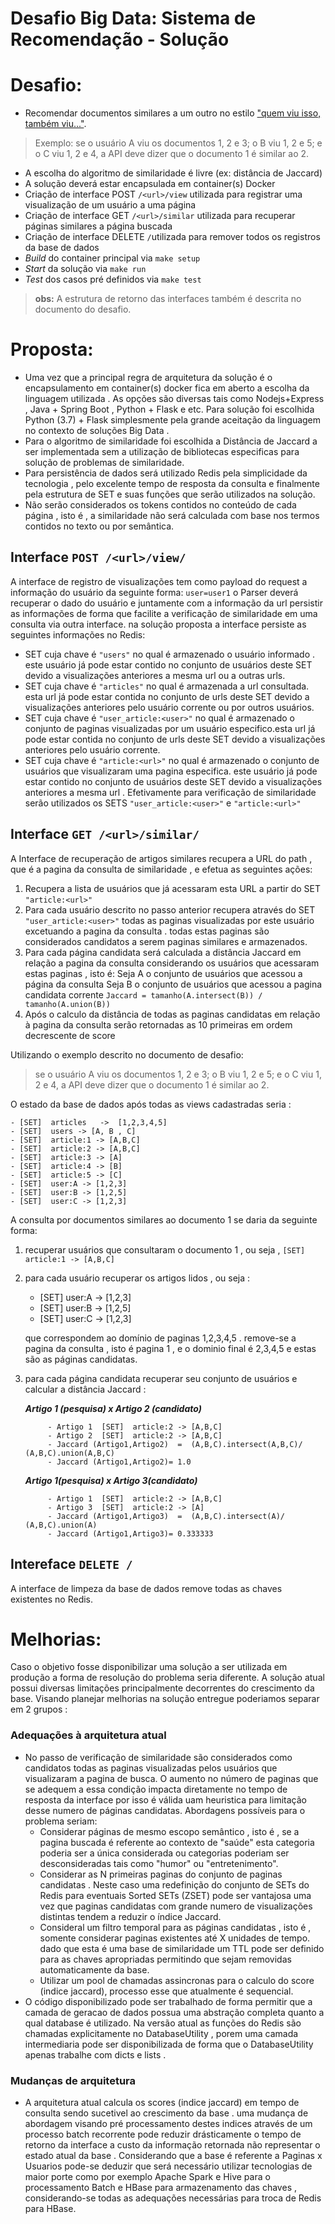 # Desafio Big Data: Sistema de Recomendação - Solução



# Desafio:
- Recomendar documentos similares a um outro no estilo  ["quem viu isso, também viu..."](https://en.wikipedia.org/wiki/Collaborative_filtering).

> Exemplo: se o usuário  A  viu os documentos 1, 2 e 3; o  B  viu 1, 2 e 5; e o  C  viu 1, 2 e 4, a API deve dizer que o documento 1 é similar ao 2.

- A escolha do algoritmo de similaridade é livre (ex: distância de Jaccard)
- A solução deverá estar encapsulada em container(s) Docker
- Criação de interface POST `/<url>/view`  utilizada para registrar uma visualização de um usuário a uma página
- Criação de interface GET `/<url>/similar` utilizada para recuperar páginas similares a página buscada 
- Criação de interface DELETE `/`utilizada para remover todos os registros da base de dados
- *Build* do container principal via `make setup`
- *Start* da solução via `make run`
- *Test* dos casos pré definidos via `make test`

> **obs:** A estrutura de retorno das interfaces também  é descrita  no documento do desafio.

# Proposta:
- Uma vez que a principal regra de arquitetura da solução é o encapsulamento em  container(s)  docker   fica em aberto a  escolha da linguagem utilizada  . As opções são diversas tais como Nodejs+Express , Java + Spring Boot , Python + Flask  e etc. Para solução foi escolhida Python (3.7) + Flask simplesmente pela grande aceitação da linguagem no contexto de soluções Big Data . 
- Para o algoritmo de similaridade foi escolhida a Distância de Jaccard a ser implementada  sem a utilização de bibliotecas especificas  para solução de problemas de similaridade.
- Para persistência de dados  será utilizado Redis pela simplicidade da tecnologia , pelo excelente tempo de resposta da consulta e finalmente pela estrutura de SET e suas funções que serão utilizados na solução.  
- Não serão considerados os tokens contidos no conteúdo de cada página , isto é , a similaridade não será calculada com base nos termos contidos no texto ou por semântica.



##  Interface `POST /<url>/view/` 
A interface de registro de visualizações tem como payload do request a informação do usuário da seguinte forma:
`user=user1`
o Parser deverá recuperar o dado do usuário e  juntamente com a informação da url persistir as informações de forma que facilite a verificação de similaridade em uma consulta via outra interface. na solução proposta a interface  persiste  as seguintes  informações no Redis:
- SET  cuja  chave é `"users"`  no qual é armazenado o usuário informado . este usuário já pode estar contido no conjunto de usuários deste SET devido a visualizações anteriores a mesma url ou a outras urls. 
- SET cuja chave é `"articles"` no qual é armazenada a url consultada. esta url já pode estar contida no conjunto de urls deste SET devido a visualizações anteriores pelo usuário corrente ou por outros usuários.
- SET cuja chave é `"user_article:<user>"` no qual é armazenado o conjunto de paginas visualizadas por um usuário especifico.esta url já pode estar contida no conjunto de urls deste SET devido a visualizações anteriores pelo usuário corrente.
- SET cuja chave é `"article:<url>"` no qual é armazenado o conjunto de usuários que visualizaram uma pagina especifica. este usuário já pode estar contido no conjunto de usuários deste SET devido a visualizações anteriores a mesma url .
Efetivamente para  verificação de similaridade serão utilizados os SETS `"user_article:<user>"`  e `"article:<url>"`

## Interface `GET /<url>/similar/`

A Interface de recuperação de artigos similares recupera a URL do path , que é a pagina da consulta de similaridade ,  e  efetua  as seguintes  ações:
1. Recupera a lista de usuários que já acessaram esta URL  a partir do SET `"article:<url>"`
2. Para cada usuário descrito no passo anterior recupera através do SET `"user_article:<user>"` todas as paginas visualizadas por este usuário excetuando a pagina da consulta . todas estas paginas são considerados candidatos a serem paginas similares e  armazenados.
3. Para cada página candidata será calculada a distância Jaccard em relação a pagina da consulta considerando os usuários que acessaram estas paginas , isto é:
	Seja A o conjunto de usuários que acessou a página  da consulta
	Seja B o conjunto de usuários que acessou a pagina candidata corrente
	`Jaccard = tamanho(A.intersect(B)) / tamanho(A.union(B)) `
4. Após o calculo da distância de todas  as paginas candidatas em relação à pagina da consulta  serão retornadas as  10 primeiras em ordem decrescente de score

Utilizando o exemplo descrito no documento de desafio:

> se o usuário  A  viu os documentos 1, 2 e 3; o  B  viu 1, 2 e 5; e o  C  viu 1, 2 e 4, a API deve dizer que o documento 1 é similar ao 2.

O estado da base de dados após todas as views cadastradas seria :

    - [SET]  articles   ->  [1,2,3,4,5]
    - [SET]  users -> [A, B , C]
    - [SET]  article:1 -> [A,B,C]
    - [SET]  article:2 -> [A,B,C]
    - [SET]  article:3 -> [A]
    - [SET]  article:4 -> [B]
    - [SET]  article:5 -> [C]
    - [SET]  user:A -> [1,2,3]
    - [SET]  user:B -> [1,2,5]
    - [SET]  user:C -> [1,2,3]

A consulta por documentos similares ao documento 1 se daria da seguinte forma:

1. recuperar usuários que consultaram o documento 1  , ou seja , `[SET]  article:1 -> [A,B,C]`
2. para cada usuário recuperar os artigos lidos , ou seja :
	- [SET]  user:A -> [1,2,3]
	- [SET]  user:B -> [1,2,5]
	- [SET]  user:C -> [1,2,3]
	
    que correspondem ao domínio de paginas 1,2,3,4,5  . remove-se a pagina da consulta , isto é pagina 1 , e o dominio final é 2,3,4,5 e  estas são as páginas candidatas.

3. para cada página candidata recuperar  seu conjunto de usuários e calcular a distância Jaccard :

    ***Artigo 1 (pesquisa) x Artigo 2 (candidato)***
    
            - Artigo 1	[SET]  article:2 -> [A,B,C]
            - Artigo 2	[SET]  article:2 -> [A,B,C]
            - Jaccard (Artigo1,Artigo2)  =  (A,B,C).intersect(A,B,C)/ (A,B,C).union(A,B,C) 
            - Jaccard (Artigo1,Artigo2)= 1.0
    
    ***Artigo 1(pesquisa) x Artigo 3(candidato)***

            - Artigo 1	[SET]  article:2 -> [A,B,C]
            - Artigo 3	[SET]  article:2 -> [A]
            - Jaccard (Artigo1,Artigo3)  =  (A,B,C).intersect(A)/ (A,B,C).union(A) 
            - Jaccard (Artigo1,Artigo3)= 0.333333


##  Intereface `DELETE /`
A interface de limpeza da base de dados remove  todas  as chaves existentes no Redis.


# Melhorias:

Caso o objetivo fosse disponibilizar uma solução a ser utilizada em produção a forma de resolução do problema seria diferente.
A solução atual possui diversas limitações principalmente decorrentes do crescimento da base. Visando planejar melhorias na solução entregue poderiamos
separar em 2  grupos :

### Adequações à arquitetura atual

- No passo de verificação de similaridade são considerados como candidatos todas as paginas visualizadas pelos usuários que
 visualizaram a pagina de busca. O aumento no número de paginas  que se adequem a essa condição impacta diretamente no tempo 
 de resposta da interface por isso é válida  uam heuristica para limitação desse numero de páginas  candidatas. Abordagens  possíveis para  o problema seriam:
    - Considerar páginas de mesmo escopo semântico , isto é , se a pagina buscada  é referente ao contexto de "saúde" esta categoria poderia
    ser a única considerada  ou categorias poderiam ser desconsideradas  tais como "humor" ou "entretenimento".
    - Considerar as N primeiras paginas  do conjunto de paginas candidatas . Neste caso uma redefinição do conjunto de SETs do Redis 
    para eventuais Sorted SETs (ZSET)  pode ser vantajosa uma vez que paginas candidatas com grande numero de visualizações distintas tendem a reduzir o índice Jaccard.
    - Consideral um filtro temporal para as páginas candidatas , isto é , somente considerar paginas existentes até X unidades de tempo.
    dado que esta é uma base de  similaridade um TTL pode ser definido para as chaves apropriadas permitindo que sejam removidas  automaticamente da base. 
    - Utilizar  um pool de chamadas assincronas para o calculo do score (indice jaccard), processo esse que atualmente é sequencial.
- O código disponibilizado pode ser trabalhado de forma permitir que a camada de geracao de dados possua  uma abstração completa quanto a qual database
é utilizado. Na versão atual as  funções do Redis são  chamadas explicitamente no DatabaseUtility , porem uma camada intermediaria pode ser disponibilizada
de forma que o DatabaseUtility apenas  trabalhe com dicts e lists .      

### Mudanças de arquitetura

- A arquitetura atual calcula os scores (indice jaccard) em tempo de consulta sendo sucetivel ao crescimento da base . uma mudança de
abordagem visando pré processamento destes indices  através de um processo batch recorrente pode reduzir drásticamente o tempo de retorno da interface 
a custo da informação retornada não representar o estado atual da base . Considerando que a base é referente a Paginas x Usuarios
pode-se deduzir que será necessário utilizar tecnologias de maior porte  como por exemplo Apache Spark  e Hive para o processamento Batch e HBase para armazenamento das chaves
, considerando-se todas as adequações necessárias para troca de Redis para HBase. 